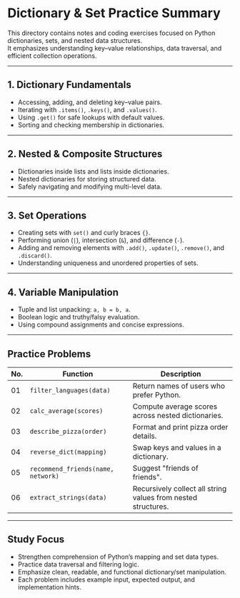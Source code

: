 # Dictionary & Set Practice Summary

This directory contains notes and coding exercises focused on Python dictionaries, sets, and nested data structures.  
It emphasizes understanding key–value relationships, data traversal, and efficient collection operations.

---

## 1. Dictionary Fundamentals
- Accessing, adding, and deleting key–value pairs.  
- Iterating with `.items()`, `.keys()`, and `.values()`.  
- Using `.get()` for safe lookups with default values.  
- Sorting and checking membership in dictionaries.  

---

## 2. Nested & Composite Structures
- Dictionaries inside lists and lists inside dictionaries.  
- Nested dictionaries for storing structured data.  
- Safely navigating and modifying multi-level data.  

---

## 3. Set Operations
- Creating sets with `set()` and curly braces `{}`.  
- Performing union (`|`), intersection (`&`), and difference (`-`).  
- Adding and removing elements with `.add()`, `.update()`, `.remove()`, and `.discard()`.  
- Understanding uniqueness and unordered properties of sets.  

---

## 4. Variable Manipulation
- Tuple and list unpacking: `a, b = b, a`.  
- Boolean logic and truthy/falsy evaluation.  
- Using compound assignments and concise expressions.  

---

## Practice Problems
| No. | Function | Description |
|-----|-----------|-------------|
| 01 | `filter_languages(data)` | Return names of users who prefer Python. |
| 02 | `calc_average(scores)` | Compute average scores across nested dictionaries. |
| 03 | `describe_pizza(order)` | Format and print pizza order details. |
| 04 | `reverse_dict(mapping)` | Swap keys and values in a dictionary. |
| 05 | `recommend_friends(name, network)` | Suggest "friends of friends". |
| 06 | `extract_strings(data)` | Recursively collect all string values from nested structures. |

---

## Study Focus
- Strengthen comprehension of Python’s mapping and set data types.  
- Practice data traversal and filtering logic.  
- Emphasize clean, readable, and functional dictionary/set manipulation.  
- Each problem includes example input, expected output, and implementation hints.

